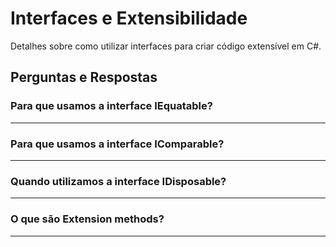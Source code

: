 # Interfaces e Extensibilidade

Detalhes sobre como utilizar interfaces para criar código extensível em C#.

## Perguntas e Respostas

### Para que usamos a interface IEquatable?
---
### Para que usamos a interface IComparable?
---
### Quando utilizamos a interface IDisposable?
---
### O que são Extension methods?
---